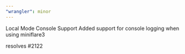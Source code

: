 ```yaml
---
"wrangler": minor
---
```


Local Mode Console Support
Added support for console logging when using miniflare3

resolves #2122
